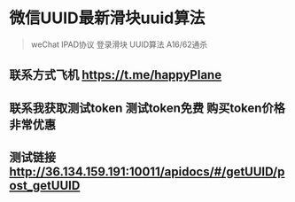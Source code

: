 # 微信UUID最新滑块uuid算法

> weChat IPAD协议 登录滑块 UUID算法
> A16/62通杀

## 联系方式飞机  https://t.me/happyPlane

## 联系我获取测试token 测试token免费 购买token价格非常优惠

## 测试链接 http://36.134.159.191:10011/apidocs/#/getUUID/post_getUUID